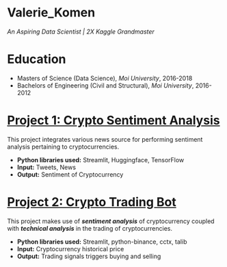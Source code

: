 # Valerie_Komen
*An Aspiring Data Scientist | 2X Kaggle Grandmaster*

# Education
* Masters of Science (Data Science), *Moi University*, 2016-2018
* Bachelors of Engineering (Civil and Structural), *Moi University*, 2016-2012

# [Project 1: Crypto Sentiment Analysis](http://youtube.com/dataprofessor)

This project integrates various news source for performing sentiment analysis pertaining to cryptocurrencies.
* **Python libraries used:** Streamlit, Huggingface, TensorFlow
* **Input:** Tweets, News
* **Output:** Sentiment of Cryptocurrency

# [Project 2: Crypto Trading Bot](http://youtube.com/dataprofessor)

This project makes use of ***sentiment analysis*** of cryptocurrency coupled with ***technical analysis*** in the trading of cryptocurrencies.
* **Python libraries used:** Streamlit, python-binance, cctx, talib
* **Input:** Cryptocurrency historical price
* **Output:** Trading signals triggers buying and selling
